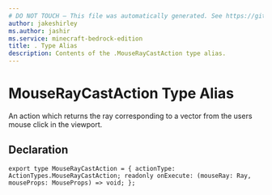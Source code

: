 ```yaml
---
# DO NOT TOUCH — This file was automatically generated. See https://github.com/mojang/minecraftapidocsgenerator to modify descriptions, examples, etc.
author: jakeshirley
ms.author: jashir
ms.service: minecraft-bedrock-edition
title: . Type Alias
description: Contents of the .MouseRayCastAction type alias.
---
```

# MouseRayCastAction Type Alias

An action which returns the ray corresponding to a vector from the users mouse click in the viewport.

## Declaration
`export type MouseRayCastAction = {
    actionType: ActionTypes.MouseRayCastAction;
    readonly onExecute: (mouseRay: Ray, mouseProps: MouseProps) => void;
};`
